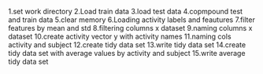 1.set work directory
2.Load train data
3.load test data
4.copmpound test and train data
5.clear memory
6.Loading activity labels and feautures
7.filter features by mean and std
 8.filtering columns x dataset
9.naming columns x dataset
10.create activity vector y with activity names
11.naming cols activity and subject
12.create tidy data set
 13.write tidy data set
 14.create tidy data set with average values by activity and subject
15.write average tidy data set


